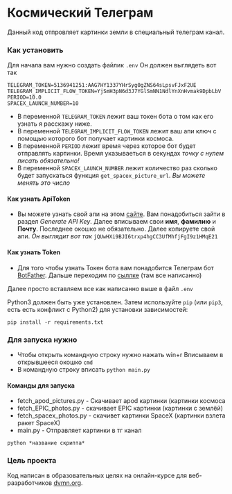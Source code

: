 # Космический Телеграм

Данный код отпровляет картинки земли в специальный телеграм канал.

### Как установить

Для начала вам нужно создать файлик `.env` Он должен выглядеть вот так
```
TELEGRAM_TOKEN=5136941251:AAG7HY1337YHrSyg0gZNS64sLрsvFJxF2UE
TELEGRAM_IMPLICIT_FLOW_TOKEN=YjSmH3pN6d3J7YGlSmNN1NdlYnXnHvmak9DpbLbV
PERIOD=10.0
SPACEX_LAUNCH_NUMBER=10
```
+ В переменной `TELEGRAM_TOKEN` лежит ваш токен бота о том как его узнать я расскажу ниже.
+ В переменной `TELEGRAM_IMPLICIT_FLOW_TOKEN` лежит ваш апи ключ с помощью которого бот получает картинки космоса.
+ В переменной `PERIOD` лежит время через которое бот будет отправлять картинки. Время указываеться в секундах _точку с нулем писать обязательно!_
+ В переменной `SPACEX_LAUNCH_NUMBER` лежит количество раз сколько будет запускаться функция `get_spacex_picture_url`.  *_Вы можете менять это число_*

#### Как узнать ApiToken
- Вы можете узнать свой апи на этом [сайте](https://api.nasa.gov/#apod).
Вам понадобиться зайти в раздел *Generate API Key*. Далее вписываем свои **имя**, **фамилию** и **Почту**. 
Последнее окошко не обязательно.
Далее копируете свой апи. *Он выглядит вот так*
`jQUwHXi9BJI6trxp4hgCC3UfMhfjFgI9z1HMqE21`

#### Как узнать Token
- Для того чтобы узнать Токен бота вам понадобится Телеграм бот [BotFather](https://t.me/BotFather).
Дальше переходим по [сыллке](https://way23.ru/%D1%80%D0%B5%D0%B3%D0%B8%D1%81%D1%82%D1%80%D0%B0%D1%86%D0%B8%D1%8F-%D0%B1%D0%BE%D1%82%D0%B0-%D0%B2-telegram.html) (там все написанно) 

Далее просто вставляем все как написанно выше в файл `.env`

Python3 должен быть уже установлен. 
Затем используйте `pip` (или `pip3`, есть есть конфликт с Python2) для установки зависимостей:
```
pip install -r requirements.txt
```
### Для запуска нужно
+ Чтобы открыть командную строку нужно нажать win+r Вписываем в открывшееся окошко `cmd`
+ В командную строку вписать `python main.py`

#### Команды для запуска
+ fetch_apod_pictures.py - Скачивает apod картинки (картинки космоса
+ fetch_EPIC_photos.py - скачивает EPIC картинки (картинки с землёй)
+ fetch_spacex_photos.py - скачивет картинки SpaceX (картинки взлета ракет SpaceX)
+ main.py - Отправляет картинки в тг канал

```
python *название скрипта*
```

### Цель проекта

Код написан в образовательных целях на онлайн-курсе для веб-разработчиков [dvmn.org](https://dvmn.org/).
